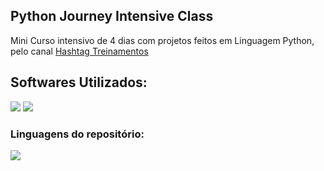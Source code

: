 ## Python Journey Intensive Class
  <p align="left">
    Mini Curso intensivo de 4 dias com projetos feitos em Linguagem Python, pelo canal 
   <a href="https://www.youtube.com/@HashtagTreinamentos">Hashtag Treinamentos</a>
  </p>
</div>

<h2 align="left">
  Softwares Utilizados:
</h2>

<img src="https://img.shields.io/badge/Visual_Studio_Code-0078D4?style=for-the-badge&logo=visual%20studio%20code&logoColor=white"> <img src="https://img.shields.io/badge/Jupyter-orange.svg?&style=for-the-badge&logo=Jupyter&logoColor=white">

### Linguagens do repositório:

<img src="https://img.shields.io/badge/Python-3572A5?style=for-the-badge">
